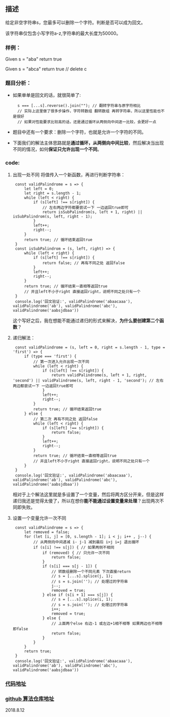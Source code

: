 ## 描述

给定非空字符串s，您最多可以删除一个字符。判断是否可以成为回文。

该字符串仅包含小写字符a-z,字符串的最大长度为50000。

### 样例：

Given s = "aba" return true

Given s = "abca" return true // delete c


### 题目分析：

* 如果单单是回文的话，就很简单了:

        s === [...s].reverse().join(""); // 翻转字符串与原字符相比
        // 实际上这里做了很多步操作，字符转数组 翻转数组 再转字符串，所以这里性能也不是很好
        // 如果对性能要求比较高的话，还是通过循环从两侧向中间逐一比较，会更好一点

* 题目中还有一个要求：删除一个字符，也就是允许一个字符的不同。
* 下面我们的解法主体思路就是**通过循环，从两侧向中间比较**，然后解决当出现不同的情况，如何**保证只允许出现一个不同**。

### code:

1. 出现一处不同 将值传入一个新函数，再进行判断字符串：

        const validPalindrome = s => {
            let left = 0;
            let right = s.length - 1;
            while (left < right) {
                if (s[left] !== s[right]) {
                    // 左右两边字符都要尝试一下 一边返回true即可
                    return isSubPalindrom(s, left + 1, right) || isSubPalindrom(s, left, right - 1); 
                }
                left++;
                right--;
            }
            return true; // 循环结束返回true
        }
        const isSubPalindrom = (s, left, right) => {
            while (left < right) {
                if (s[left] !== s[right]) {
                    return false; // 再有不同之处 返回false
                }
                left++;
                right--;
            }
            return true; // 循环结束一直相等返回true
            // 并且left不小于right 直接返回right，说明不同之处只有一个
        }
        console.log('回文验证:', validPalindrome('abaacaaa'), validPalindrome('ab'), validPalindrome('abc'), validPalindrome('aabsjdbaa'))



   这个写好之后，我在想能不能通过递归的形式来解决，**为什么要创建第二个函数**？

2. 递归解法：

        const validPalindrome = (s, left = 0, right = s.length - 1, type = 'first') => {
            if (type === 'first') {
                // 第一次进入允许出现一次不同
                while (left < right) {
                    if (s[left] !== s[right]) {
                        return validPalindrome(s, left + 1, right, 'second') || validPalindrome(s, left, right - 1, 'second'); // 左右两边都尝试一下 一边返回true即可
                    }
                    left++;
                    right--;
                }
                return true; // 循环结束返回true
            } else {
                // 第二次 再有不同之处 返回false
                while (left < right) {
                    if (s[left] !== s[right]) {
                        return false; 
                    }
                    left++;
                    right--;
                }
                return true; // 循环结束一直相等返回true
                // 并且left不小于right 直接返回right，说明不同之处只有一个
            }
        }
        console.log('回文验证:', validPalindrome('abaacaaa'), validPalindrome('ab'), validPalindrome('abc'), validPalindrome('aabsjdbaa'))


   相对于上个解法这里就是多设置了一个变量，然后将两方区分开来，但是这样递归我还是觉得太傻了，所以在想你**能不能通过设置变量来处理**？出现两次不同即失败。

3. 设置一个变量允许一次不同

        const validPalindrome = s => {
            let removed = false;
            for (let [i, j] = [0, s.length - 1]; i < j; i++ , j--) {
                // 从两侧向中间递减 i- j-1 减到最后 i>j i=j 退出循环
                if (s[i] !== s[j]) { // 如果两侧不相同
                    if (removed) { // 只允许一次不同
                        return false;
                    }
                    if (s[i] === s[j - 1]) {
                        // 转数组删除一个不同元素 下次直接return
                        // s = [...s].splice(j, 1);
                        // s = s.join(''); // 处理过的字符串
                        j--;
                        removed = true;
                    } else if (s[i + 1] === s[j]) {
                        // s = [...s].splice(i, 1);
                        // s = s.join(''); // 处理过的字符串
                        i++;
                        removed = true;
                    } else {
                        // 上面两个else 右边-1 或左边+1相不相等 如果两边也不相等即false
                        return false;
                    }
                }
            }
            return true;
        }
        console.log('回文验证:', validPalindrome('abaacaaa'), validPalindrome('ab'), validPalindrome('abc'), validPalindrome('aabsjdbaa'))

### [代码地址](https://github.com/OBKoro1/Brush_algorithm/blob/9bc3c386129f03f93120265c88d4d6250bdcc416/codeSource/Palindrome.html)

### [github 算法仓库地址](https://github.com/OBKoro1/Brush_algorithm)

2018.8.12